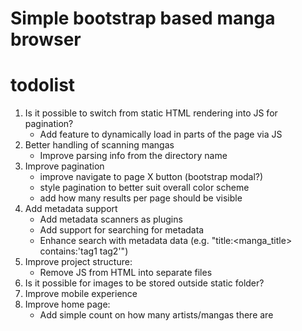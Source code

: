 # Simple bootstrap based manga browser

# todolist
1. Is it possible to switch from static HTML rendering into JS for pagination?
    * Add feature to dynamically load in parts of the page via JS
2. Better handling of scanning mangas
    * Improve parsing info from the directory name
3. Improve pagination
    * improve navigate to page X button (bootstrap modal?)
    * style pagination to better suit overall color scheme
    * add how many results per page should be visible
4. Add metadata support
    * Add metadata scanners as plugins
    * Add support for searching for metadata
    * Enhance search with metadata data (e.g. "title:<manga_title> contains:'tag1 tag2'")
5. Improve project structure:
    * Remove JS from HTML into separate files
6. Is it possible for images to be stored outside static folder?
7. Improve mobile experience
8. Improve home page:
    * Add simple count on how many artists/mangas there are